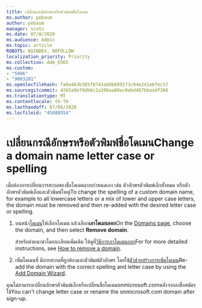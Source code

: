 ```yaml
---
title: เปลี่ยนกรณีอักษรหรือตัวพิมพ์ชื่อโดเมน
ms.author: pebaum
author: pebaum
manager: scotv
ms.date: 07/8/2020
ms.audience: Admin
ms.topic: article
ROBOTS: NOINDEX, NOFOLLOW
localization_priority: Priority
ms.collection: Adm_O365
ms.custom:
- "5996"
- "9003201"
ms.openlocfilehash: fa6e463b385f8743ab0b889273c04e241ebfec57
ms.sourcegitcommit: 4265a9e79db6c2a396aa80ec0ebd467bbaadf366
ms.translationtype: MT
ms.contentlocale: th-TH
ms.lasthandoff: 07/08/2020
ms.locfileid: "45088554"
---
```

# <a name="change-a-domain-name-letter-case-or-spelling"></a><span data-ttu-id="1502e-102">เปลี่ยนกรณีอักษรหรือตัวพิมพ์ชื่อโดเมน</span><span class="sxs-lookup"><span data-stu-id="1502e-102">Change a domain name letter case or spelling</span></span>

<span data-ttu-id="1502e-103">เมื่อต้องการเปลี่ยนการสะกดของชื่อโดเมนแบบกําหนดเอง เช่น ตัวอักษรตัวพิมพ์เล็กทั้งหมด หรือตัวอักษรตัวพิมพ์เล็กและตัวพิมพ์ใหญ่</span><span class="sxs-lookup"><span data-stu-id="1502e-103">To change the spelling of a custom domain name, for example to all lowercase letters or a mix of lower and upper case letters, the domain must be removed and then re-added with the desired letter case or spelling.</span></span>

1. <span data-ttu-id="1502e-104">บนหน้า[โดเมน](https://portal.office.com/adminportal/home#/Domains)ให้เลือกโดเมน แล้วเลือก**เอาโดเมนออก**</span><span class="sxs-lookup"><span data-stu-id="1502e-104">On the [Domains page](https://portal.office.com/adminportal/home#/Domains), choose the domain, and then select  **Remove domain**.</span></span></br>

    <span data-ttu-id="1502e-105">สําหรับคําแนะนําโดยละเอียดเพิ่มเติม ให้ดูที่[วิธีการเอาโดเมนออก](https://docs.microsoft.com/microsoft-365/admin/get-help-with-domains/remove-a-domain?view=o365-worldwide)</span><span class="sxs-lookup"><span data-stu-id="1502e-105">For for more detailed instructions, see [How to remove a domain](https://docs.microsoft.com/microsoft-365/admin/get-help-with-domains/remove-a-domain?view=o365-worldwide).</span></span>

2. <span data-ttu-id="1502e-106">เพิ่มโดเมนที่ มีการสะกดที่ถูกต้องและตัวพิมพ์ตัวอักษร โดยใช้[ตัวช่วยสร้างการเพิ่มโดเมน](https://portal.office.com/adminportal/home#/Domains/Wizard)</span><span class="sxs-lookup"><span data-stu-id="1502e-106">Re-add the domain with the correct spelling and letter case by using the [Add Domain Wizard](https://portal.office.com/adminportal/home#/Domains/Wizard).</span></span>

<span data-ttu-id="1502e-107">คุณไม่สามารถเปลี่ยนอักษรตัวพิมพ์เล็กหรือเปลี่ยนชื่อโดเมนonmicrosoft.comหลังจากลงชื่อสมัครใช้</span><span class="sxs-lookup"><span data-stu-id="1502e-107">You can't change letter case or rename the onmicrosoft.com domain after sign-up.</span></span>